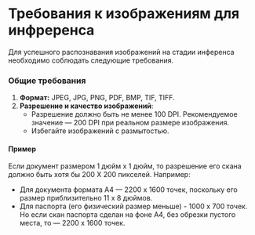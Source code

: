 # Требования к изображениям для инфреренса

Для успешного распознавания изображений на стадии инференса необходимо соблюдать следующие требования.

### Общие требования

1. **Формат:** JPEG, JPG, PNG, PDF, BMP, TIF, TIFF.
2. **Разрешение и качество изображений**:
   - Разрешение должно быть не менее 100 DPI. Рекомендуемое значение — 200 DPI при реальном размере изображения.
   - Избегайте изображений с размытостью.

#### Пример

Если документ размером 1 дюйм х 1 дюйм, то разрешение его скана должно быть хотя бы 200 Х 200 пикселей. Например:
* Для документа формата А4 — 2200 х 1600  точек, поскольку его размер приблизительно 11 х 8 дюймов.
* Для паспорта (его физический размер меньше) - 1000 х 700 точек.  Но если скан паспорта сделан на фоне А4, без обрезки пустого места, то — 2200 х 1600 точек.


